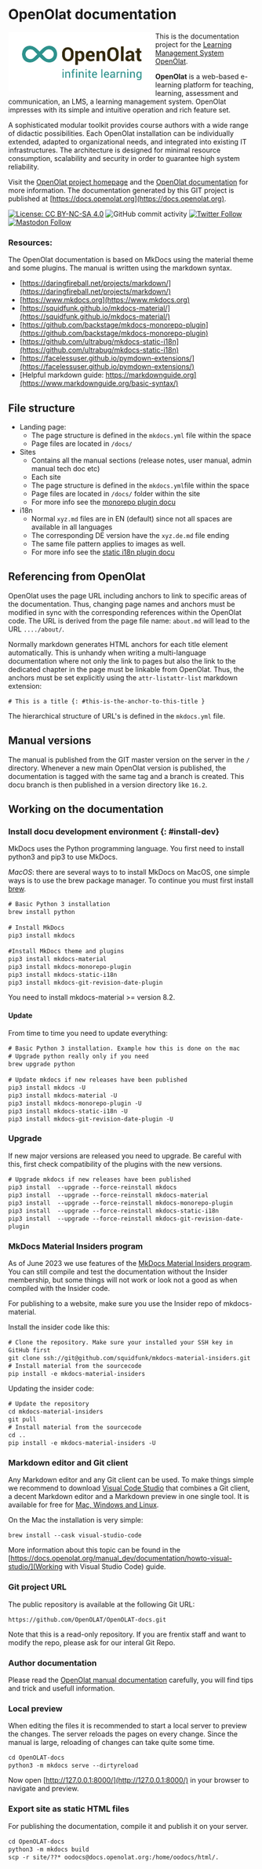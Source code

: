 # OpenOlat documentation

<a href="https://www.openolat.org"><img src="docs/assets/OpenOlat_Logo_claim_RGB.png" align="left" width=300></a>

This is the documentation project for the [Learning Management System OpenOlat](https://github.com/openolat/OpenOLAT). 

**OpenOlat** is a web-based e-learning platform for teaching, learning, assessment and communication, an LMS, a learning management system. OpenOlat impresses with its simple and intuitive operation and rich feature set.

A sophisticated modular toolkit provides course authors with a wide range of didactic  possibilities. Each OpenOlat installation can be individually extended, adapted to organizational needs, and integrated into existing IT infrastructures. The architecture is designed for minimal resource consumption, scalability and security in order to guarantee high system reliability. 

Visit the [OpenOlat project homepage](https://www.openolat.com) and the [OpenOlat documentation](https://docs.openolat.org) for more information. The documentation generated by this GIT project is published at [https://docs.openolat.org](https://docs.openolat.org).

[![License: CC BY-NC-SA 4.0](https://img.shields.io/badge/License-CC_BY--NC--SA_4.0-lightgrey.svg)](https://creativecommons.org/licenses/by-nc-sa/4.0/)
![GitHub commit activity](https://img.shields.io/github/commit-activity/m/openolat/OpenOlat-docs) 
[![Twitter Follow](https://img.shields.io/twitter/follow/openolat?style=social)](https://twitter.com/openolat)
[![Mastodon Follow](https://img.shields.io/mastodon/follow/108248790140395927?style=social)](https://mastodon.social/@openolat)

### Resources:  

The OpenOlat documentation is based on MkDocs using the material theme and some plugins. The manual is written using the markdown syntax.

- [https://daringfireball.net/projects/markdown/](https://daringfireball.net/projects/markdown/)
- [https://www.mkdocs.org](https://www.mkdocs.org)
- [https://squidfunk.github.io/mkdocs-material/](https://squidfunk.github.io/mkdocs-material/)
- [https://github.com/backstage/mkdocs-monorepo-plugin](https://github.com/backstage/mkdocs-monorepo-plugin)
- [https://github.com/ultrabug/mkdocs-static-i18n](https://github.com/ultrabug/mkdocs-static-i18n)
- [https://facelessuser.github.io/pymdown-extensions/](https://facelessuser.github.io/pymdown-extensions/)
- [Helpful markdown guide: https://markdownguide.org](https://www.markdownguide.org/basic-syntax/)

## File structure

- Landing page:
	- The page structure is defined in the `mkdocs.yml` file within the space
	- Page files are located in `/docs/`
- Sites
	- Contains all the manual sections (release notes, user manual, admin manual tech doc etc)
	- Each site 
	- The page structure is defined in the `mkdocs.yml`file within the space
	- Page files are located in `/docs/` folder within the site
	- For more info see the [monorepo plugin docu](https://github.com/backstage/mkdocs-monorepo-plugin)
- i18n
	- Normal `xyz.md` files are in EN (default) since not all spaces are available in all languages
	- The corresponding DE version have the `xyz.de.md` file ending
	- The same file pattern applies to images as well.
	- For more info see the [static i18n plugin docu](https://github.com/ultrabug/mkdocs-static-i18n)


## Referencing from OpenOlat

OpenOlat uses the page URL including anchors to link to specific areas of the documentation. Thus, changing page names and anchors must be modified in sync with the corresponding references within the OpenOlat code. The URL is derived from the page file name: `about.md` will lead to the URL `..../about/`. 

Normally markdown generates HTML anchors for each title element automatically. This is unhandy when writing a multi-language documentation where not only the link to pages but also the link to the dedicated chapter in the page must be linkable from OpenOlat. Thus, the anchors must be set explicitly using the `attr-listattr-list` markdown extension:
 
	# This is a title {: #this-is-the-anchor-to-this-title }
 

The hierarchical structure of URL's is defined in the `mkdocs.yml` file.


## Manual versions

The manual is published from the GIT master version on the server in the `/` directory. Whenever a new main OpenOlat version is published, the documentation is tagged with the same tag and a branch is created. This docu branch is then published in a version directory like `16.2`.


## Working on the documentation


### Install docu development environment {: #install-dev}

MkDocs uses the Python programming language. You first need to install python3 and pip3 to use MkDocs. 

*MacOS*: there are several ways to to install MkDocs on MacOS, one simple ways is to use the brew package manager. 
To continue you must first install [brew](https://brew.sh).    

	# Basic Python 3 installation
	brew install python
	
	# Install MkDocs
	pip3 install mkdocs

	#Install MkDocs theme and plugins
	pip3 install mkdocs-material
	pip3 install mkdocs-monorepo-plugin   
	pip3 install mkdocs-static-i18n
	pip3 install mkdocs-git-revision-date-plugin

You need to install mkdocs-material >= version 8.2.


#### Update 

From time to time you need to update everything: 

	# Basic Python 3 installation. Example how this is done on the mac
	# Upgrade python really only if you need
	brew upgrade python
	
	# Update mkdocs if new releases have been published
	pip3 install mkdocs -U
	pip3 install mkdocs-material -U	
	pip3 install mkdocs-monorepo-plugin -U
	pip3 install mkdocs-static-i18n -U
	pip3 install mkdocs-git-revision-date-plugin -U	
	
### Upgrade

If new major versions are released you need to upgrade. Be careful with this, first check compatibility of the plugins with the new versions. 

	# Upgrade mkdocs if new releases have been published
	pip3 install  --upgrade --force-reinstall mkdocs
	pip3 install  --upgrade --force-reinstall mkdocs-material
	pip3 install  --upgrade --force-reinstall mkdocs-monorepo-plugin
	pip3 install  --upgrade --force-reinstall mkdocs-static-i18n
	pip3 install  --upgrade --force-reinstall mkdocs-git-revision-date-plugin


### MkDocs Material Insiders program

As of June 2023 we use features of the [MkDocs Material Insiders program](https://squidfunk.github.io/mkdocs-material/insiders/). You can still compile and test the documentation without the Insider membership, but some things will not work or look not a good as when compiled with the Insider code. 

For publishing to a website, make sure you use the Insider repo of mkdocs-material.

Install the insider code like this: 

	# Clone the repository. Make sure your installed your SSH key in GitHub first
	git clone ssh://git@github.com/squidfunk/mkdocs-material-insiders.git
	# Install material from the sourcecode
	pip install -e mkdocs-material-insiders

Updating the insider code:

	# Update the repository
	cd mkdocs-material-insiders
	git pull
	# Install material from the sourcecode
	cd ..
	pip install -e mkdocs-material-insiders -U


### Markdown editor and Git client 

Any Markdown editor and any Git client can be used. To make things simple we recommend to download [Visual Code Studio](https://code.visualstudio.com) that combines a Git client, a decent Markdown editor and a Markdown preview in one single tool. It is available for free for [Mac, Windows and Linux](https://code.visualstudio.com/#alt-downloads).

On the Mac the installation is very simple:

	brew install --cask visual-studio-code

More information about this topic can be found in the [https://docs.openolat.org/manual_dev/documentation/howto-visual-studio/](Working with Visual Studio Code) guide. 


### Git project URL

The public repository is available at the following Git URL: 

	https://github.com/OpenOLAT/OpenOLAT-docs.git

Note that this is a read-only repository. If you are frentix staff and want to modify the repo, please ask for our interal Git Repo. 


### Author documentation

Please read the [OpenOlat manual documentation](https://docs.openolat.org/manual_dev/documentation/) carefully, you will find tips and trick and usefull information.  


### Local preview

When editing the files it is recommended to start a local server to preview the changes. The server reloads the pages on every change. Since the manual is large, reloading of changes can take quite some time. 

	cd OpenOLAT-docs  
	python3 -m mkdocs serve --dirtyreload

Now open [http://127.0.0.1:8000/](http://127.0.0.1:8000/) in your browser to navigate and preview. 


### Export site as static HTML files

For publishing the documentation, compile it and publish it on your server. 

	cd OpenOLAT-docs
	python3 -m mkdocs build
	scp -r site/??* oodocs@docs.openolat.org:/home/oodocs/html/.
